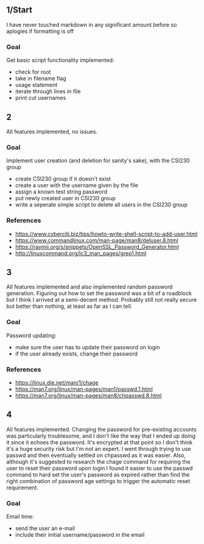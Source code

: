 ## 1/Start

I have never touched markdown in any significant amount before so aplogies if formatting is off

### Goal

Get basic script functionality implemented:

- check for root
- take in filename flag
- usage statement
- iterate through lines in file
- print cut usernames

## 2

All features implemented, no issues.

### Goal

Implement user creation (and deletion for sanity's sake), with the CSI230 group

- create CSI230 group if it doesn't exist
- create a user with the username given by the file
- assign a known test string password
- put newly created user in CSI230 group
- write a seperate simple script to delete all users in the CSI230 group

### References

- https://www.cyberciti.biz/tips/howto-write-shell-script-to-add-user.html
- https://www.commandlinux.com/man-page/man8/deluser.8.html
- https://raymii.org/s/snippets/OpenSSL_Password_Generator.html
- http://linuxcommand.org/lc3_man_pages/grep1.html

## 3

All features implemented and also implemented random password generation. Figuring out how to set the password was a bit of a roadblock but I think I arrived at a semi-decent method. Probably still not really secure but better than nothing, at least as far as I can tell.

### Goal

Password updating:

- make sure the user has to update their password on login
- if the user already exists, change their password

### References

- https://linux.die.net/man/1/chage
- https://man7.org/linux/man-pages/man1/passwd.1.html
- https://man7.org/linux/man-pages/man8/chpasswd.8.html

## 4

All features implemented. Changing the password for pre-existing accounts was particularly troublesome, and I don't like the way that I ended up doing it since it echoes the password. It's encrypted at that point so I don't think it's a huge security risk but I'm not an expert. I went through trying to use passwd and then eventually settled on chpasswd as it was easier. Also, although it's suggested to research the chage command for requiring the user to reset their password upon login I found it easier to use the passwd command to hard set the user's password as expired rather than find the right combination of password age settings to trigger the automatic reset requirement.

### Goal

Email time:

- send the user an e-mail
- include their initial username/password in the email